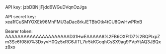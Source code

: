 API key:
jzbDBNIjFjdd6WGuDVqnOzJga

API secret key:
xea1fCuSMYOXEk96MhFMU3aDac8rkJETBbOtk4tCU8QwHwPRnB

Bearer token:
AAAAAAAAAAAAAAAAAAAAAD31HwEAAAAA8%2FB6OXFtD7%2BQPIxpZm3Se6f08t0%3DxyvH0Qz5xRG6JlTL7tr5kKGoqhCsSX9ag9PVpYtAQ3JBQxz8xo
